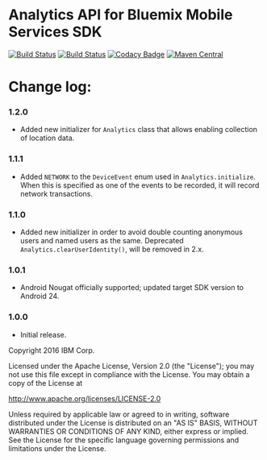 # Analytics API for Bluemix Mobile Services SDK
[![Build Status](https://travis-ci.org/ibm-bluemix-mobile-services/mfp-clientsdk-android-analyticsspec.svg?branch=master)](https://travis-ci.org/ibm-bluemix-mobile-services/mfp-clientsdk-android-analyticsspec)
[![Build Status](https://travis-ci.org/ibm-bluemix-mobile-services/mfp-clientsdk-android-analyticsspec.svg?branch=development)](https://travis-ci.org/ibm-bluemix-mobile-services/mfp-clientsdk-android-analyticsspec)
[![Codacy Badge](https://api.codacy.com/project/badge/Grade/a85292a5b8a540fea30b796732f30f06)](https://www.codacy.com/app/ibm-bluemix-mobile-services/mfp-clientsdk-android-analyticsspec?utm_source=github.com&amp;utm_medium=referral&amp;utm_content=ibm-bluemix-mobile-services/mfp-clientsdk-android-analyticsspec&amp;utm_campaign=Badge_Grade)
[![Maven Central](https://maven-badges.herokuapp.com/maven-central/com.ibm.mobilefirstplatform.clientsdk.android/analyticsapi/badge.svg)](https://maven-badges.herokuapp.com/maven-central/com.ibm.mobilefirstplatform.clientsdk.android/analyticsapi)

# Change log:
### 1.2.0
- Added new initializer for `Analytics` class that allows enabling collection of location data.

### 1.1.1
- Added `NETWORK` to the `DeviceEvent` enum used in `Analytics.initialize`. When this is specified as one of the events to be recorded, it will record network transactions.

### 1.1.0
- Added new initializer in order to avoid double counting anonymous users and named users as the same. Deprecated `Analytics.clearUserIdentity()`, will be removed in 2.x.

### 1.0.1
- Android Nougat officially supported; updated target SDK version to Android 24.

### 1.0.0
- Initial release.

Copyright 2016 IBM Corp.

Licensed under the Apache License, Version 2.0 (the "License");
you may not use this file except in compliance with the License.
You may obtain a copy of the License at

http://www.apache.org/licenses/LICENSE-2.0

Unless required by applicable law or agreed to in writing, software
distributed under the License is distributed on an "AS IS" BASIS,
WITHOUT WARRANTIES OR CONDITIONS OF ANY KIND, either express or implied.
See the License for the specific language governing permissions and
limitations under the License.
